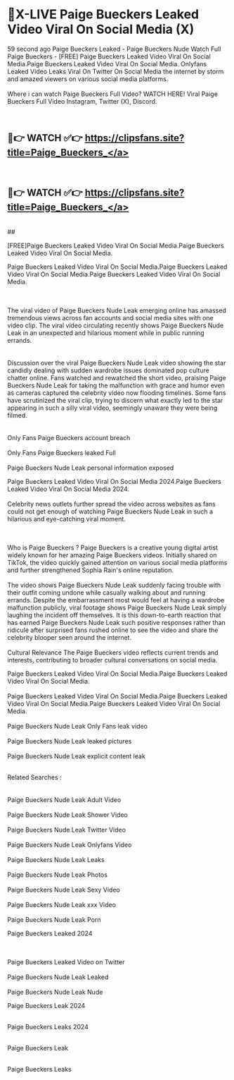 # 🔴X-LIVE Paige Bueckers  Leaked Video Viral On Social Media (X)<br>


59 second ago Paige Bueckers  Leaked  - Paige Bueckers  Nude  Watch Full Paige Bueckers  - [FREE] Paige Bueckers  Leaked Video Viral On Social Media.Paige Bueckers  Leaked Video Viral On Social Media.   Onlyfans Leaked Video Leaks Viral On Twitter On Social Media the internet by storm and amazed viewers on various social media platforms. <br><br>
Where i can watch Paige Bueckers  Full Video? WATCH HERE! Viral Paige Bueckers  Full Video Instagram, Twitter (X), Discord. <br>


 <br>

##  🔴👉 WATCH ✅👉  <a href="https://clipsfans.site?title=Paige_Bueckers_&ref=git">https://clipsfans.site?title=Paige_Bueckers_</a> <br>
  <br>

##  🔴👉 WATCH ✅👉  <a href="https://clipsfans.site?title=Paige_Bueckers_&ref=git">https://clipsfans.site?title=Paige_Bueckers_</a> <br>
  <br>
  ##



[FREE]Paige Bueckers  Leaked Video Viral On Social Media.Paige Bueckers  Leaked Video Viral On Social Media. <br>

Paige Bueckers  Leaked Video Viral On Social Media.Paige Bueckers  Leaked Video Viral On Social Media.Paige Bueckers  Leaked Video Viral On Social Media. <br>


  <br>

  <br>
The viral video of Paige Bueckers  Nude Leak emerging online has amassed tremendous views across fan accounts and social media sites with one video clip. The viral video circulating recently shows Paige Bueckers  Nude Leak in an unexpected and hilarious moment while in public running errands.<br>
<br>


<br>
Discussion over the viral Paige Bueckers  Nude Leak video showing the star candidly dealing with sudden wardrobe issues dominated pop culture chatter online. Fans watched and rewatched the short video, praising Paige Bueckers  Nude Leak for taking the malfunction with grace and humor even as cameras captured the celebrity video now flooding timelines. Some fans have scrutinized the viral clip, trying to discern what exactly led to the star appearing in such a silly viral video, seemingly unaware they were being filmed.<br>
<br>
<br> 
Only Fans Paige Bueckers  account breach<br>
<br>
Only Fans Paige Bueckers  leaked Full <br>
<br>
Paige Bueckers  Nude Leak personal information exposed<br>

Paige Bueckers  Leaked Video Viral On Social Media 2024.Paige Bueckers  Leaked Video Viral On Social Media 2024. <br>
<br>
Celebrity news outlets further spread the video across websites as fans could not get enough of watching Paige Bueckers  Nude Leak in such a hilarious and eye-catching viral moment.<br>
<br>

<br>
Who is Paige Bueckers ? Paige Bueckers  is a creative young digital artist widely known for her amazing Paige Bueckers  videos. Initially shared on TikTok, the video quickly gained attention on various social media platforms and further strengthened Sophia Rain's online reputation.<br>
<br>
The video shows Paige Bueckers  Nude Leak suddenly facing trouble with their outfit coming undone while casually walking about and running errands. Despite the embarrassment most would feel at having a wardrobe malfunction publicly, viral footage shows Paige Bueckers  Nude Leak simply laughing the incident off themselves. It is this down-to-earth reaction that has earned Paige Bueckers  Nude Leak such positive responses rather than ridicule after surprised fans rushed online to see the video and share the celebrity blooper seen around the internet.<br>
<br>
Cultural Relevance The Paige Bueckers  video reflects current trends and interests, contributing to broader cultural conversations on social media.<br>

Paige Bueckers  Leaked Video Viral On Social Media.Paige Bueckers  Leaked Video Viral On Social Media.<br>
<br>
Paige Bueckers  Leaked Video Viral On Social Media.Paige Bueckers  Leaked Video Viral On Social Media.Paige Bueckers  Leaked Video Viral On Social Media.<br>
<br>
Paige Bueckers  Nude Leak Only Fans leak video<br>
<br>
Paige Bueckers  Nude Leak leaked pictures<br>
<br>
Paige Bueckers  Nude Leak explicit content leak<br>


<br>
Related Searches :<br>
<br>

<br>
Paige Bueckers  Nude Leak Adult Video<br>
<br>
Paige Bueckers  Nude Leak Shower Video<br>
<br>
Paige Bueckers  Nude Leak Twitter Video<br>
<br>
Paige Bueckers  Nude Leak Onlyfans Video<br>
<br>
Paige Bueckers  Nude Leak Leaks<br>
<br>
Paige Bueckers  Nude Leak Photos<br>

<br>
Paige Bueckers  Nude Leak Sexy Video<br>
<br>
Paige Bueckers  Nude Leak xxx Video<br>
<br>
Paige Bueckers  Nude Leak Porn<br>

Paige Bueckers   Leaked 2024 <br> <br>
<br>

Paige Bueckers  Leaked Video on Twitter <br>
<br>
Paige Bueckers  Nude Leak Leaked<br>
<br>
Paige Bueckers  Nude Leak Nude<br>


Paige Bueckers   Leak 2024 <br> <br>



Paige Bueckers   Leaks 2024 <br> <br>



 
Paige Bueckers   Leak<br> <br>



Paige Bueckers   Leaks<br> <br>





</p>




 



</p>










